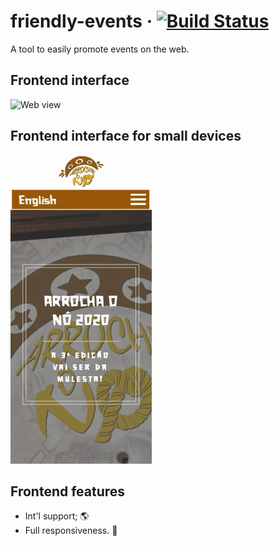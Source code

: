 # friendly-events &middot; [![Build Status](https://travis-ci.com/paulosales/friendly-events.svg?branch=master)](https://travis-ci.com/paulosales/friendly-events)

A tool to easily promote events on the web.

## Frontend interface

![Web view](images/web-sample.gif)

## Frontend interface for small devices

![Mobile  view](images/mob-sample.gif)

## Frontend features
* Int'l support; 🌎
* Full responsiveness. 📱
